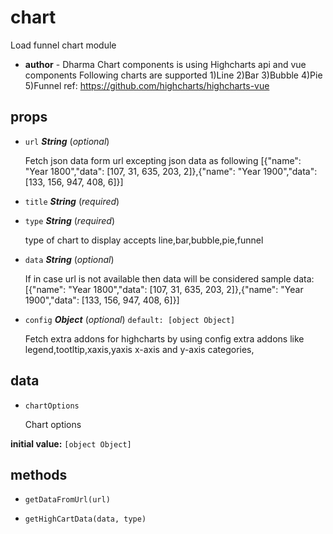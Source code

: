 # chart 

Load funnel chart module 

- **author** - Dharma
  Chart components is using Highcharts api and vue components
  Following charts are supported
  1)Line
  2)Bar
  3)Bubble
  4)Pie
  5)Funnel
  ref: https://github.com/highcharts/highcharts-vue 

## props 

- `url` ***String*** (*optional*) 

  Fetch json data form url
  excepting json data as following
  [{"name": "Year 1800","data": [107, 31, 635, 203, 2]},{"name": "Year 1900","data": [133, 156, 947, 408, 6]}] 

- `title` ***String*** (*required*) 

- `type` ***String*** (*required*) 

  type of chart to display
  accepts
  line,bar,bubble,pie,funnel 

- `data` ***String*** (*optional*) 

  If in case url is not available
  then data will be considered
  sample data:
  [{"name": "Year 1800","data": [107, 31, 635, 203, 2]},{"name": "Year 1900","data": [133, 156, 947, 408, 6]}] 

- `config` ***Object*** (*optional*) `default: [object Object]` 

  Fetch extra addons for highcharts by using config
  extra addons like legend,tootltip,xaxis,yaxis
  x-axis and y-axis categories, 

## data 

- `chartOptions` 

  Chart options 

**initial value:** `[object Object]` 

## methods 

- `getDataFromUrl(url)` 

- `getHighCartData(data, type)` 


